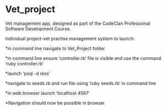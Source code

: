 # Vet_project
Vet management app, designed as part of the CodeClan Professional Software Development Course.

Individual project-vet practise management system
to launch:

*in command line navigate to Vet_Project folder

*in command line ensure ‘controller.rb’ file is visible and use the command ‘ruby controller.rb’

*launch ‘psql -d rexs’

*navigate to seeds.rb and run file using ‘ruby seeds.rb’ in command line

*in web browser launch ‘localhost 4567’

*Navigation should now be possible in browser
